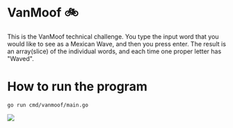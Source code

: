 # VanMoof 🚲
This is the VanMoof technical challenge. You type the input word that you would like to see as a Mexican Wave, and then
you press enter. The result is an array(slice) of the individual words, and each time one proper letter has "Waved".

# How to run the program 
`go run cmd/vanmoof/main.go`

![](https://media.giphy.com/media/SwImQhtiNA7io/giphy.gif)
